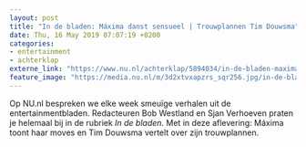 ```yaml
---
layout: post
title: "In de bladen: Máxima danst sensueel | Trouwplannen Tim Douwsma"
date: Thu, 16 May 2019 07:07:19 +0200
categories: 
- entertainment 
- achterklap 
externe_link: "https://www.nu.nl/achterklap/5894034/in-de-bladen-maxima-danst-sensueel-trouwplannen-tim-douwsma.html"
feature_image: "https://media.nu.nl/m/3d2xtvxapzrs_sqr256.jpg/in-de-bladen-maxima-danst-sensueel-trouwplannen-tim-douwsma.jpg"
---
```


Op NU.nl bespreken we elke week smeuïge verhalen uit de entertainmentbladen. Redacteuren Bob Westland en Sjan Verhoeven praten je helemaal bij in de rubriek <em>In de bladen</em>. Met in deze aflevering: Máxima toont haar moves en Tim Douwsma vertelt over zijn trouwplannen.
